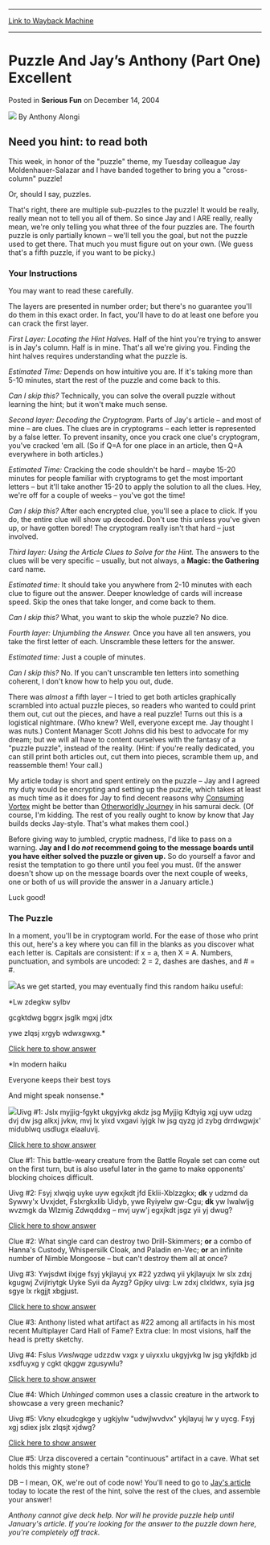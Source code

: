 
---
[Link to Wayback Machine](https://web.archive.org/web/20220125014419/https://magic.wizards.com/en/articles/archive/serious-fun/puzzle-and-jay%E2%80%99s-anthony-part-one-excellent-2004-12-14)

[_metadata_:author]:- "Anthony Alongi"
[_metadata_:description]:- "Need you hint: to read both This week, in honor of the `puzzle` theme, my Tuesday colleague Jay Moldenhauer-Salazar and I have banded together to bring you a `cross-column` puzzle! Or, should I say, puzzles. That's right, there are multiple sub-puzzles to the puzzle! It would be really, really mean not to tell you all of them. So since Jay and I ARE really, really mean, we're"
[_metadata_:generator]:- "Drupal 7 (http://drupal.org)"
[_metadata_:node]:- "611096"
[_metadata_:publish_date]:- "2004-12-14"
[_metadata_:source]:- "div-main-content"
[_metadata_:title]:- "Puzzle And Jay’s Anthony (Part One) Excellent"
[_metadata_:wayback_capture_timestamp]:- "2022-01-25 01:44:19"
[_metadata_:wayback_raw_url]:- "https://web.archive.org/web/20220125014419id_/https://magic.wizards.com/en/articles/archive/serious-fun/puzzle-and-jay%E2%80%99s-anthony-part-one-excellent-2004-12-14"
[_metadata_:wayback_url]:- "https://magic.wizards.com/en/articles/archive/serious-fun/puzzle-and-jay%E2%80%99s-anthony-part-one-excellent-2004-12-14"
---


Puzzle And Jay’s Anthony (Part One) Excellent
=============================================



 Posted in **Serious Fun**
 on December 14, 2004 






![](https://media.magic.wizards.com/styles/auth_small/public/images/person/authorpic_anthonyalongi.jpg)
By Anthony Alongi











Need you hint: to read both
---------------------------


This week, in honor of the "puzzle" theme, my Tuesday colleague Jay Moldenhauer-Salazar and I have banded together to bring you a "cross-column" puzzle!


Or, should I say, puzzles.


That's right, there are multiple sub-puzzles to the puzzle! It would be really, really mean not to tell you all of them. So since Jay and I ARE really, really mean, we're only telling you what three of the four puzzles are. The fourth puzzle is only partially known – we'll tell you the goal, but not the puzzle used to get there. That much you must figure out on your own. (We guess that's a fifth puzzle, if you want to be picky.)


### Your Instructions


You may want to read these carefully.


The layers are presented in number order; but there's no guarantee you'll do them in this exact order. In fact, you'll have to do at least one before you can crack the first layer.


*First Layer: Locating the Hint Halves.* Half of the hint you're trying to answer is in Jay's column. Half is in mine. That's all we're giving you. Finding the hint halves requires understanding what the puzzle is.


*Estimated Time:* Depends on how intuitive you are. If it's taking more than 5-10 minutes, start the rest of the puzzle and come back to this.


*Can I skip this?* Technically, you can solve the overall puzzle without learning the hint; but it won't make much sense.


*Second layer: Decoding the Cryptogram.* Parts of Jay's article – and most of mine – are clues. The clues are in cryptograms – each letter is represented by a false letter. To prevent insanity, once you crack one clue's cryptogram, you've cracked 'em all. (So if Q=A for one place in an article, then Q=A everywhere in both articles.)


*Estimated Time:* Cracking the code shouldn't be hard – maybe 15-20 minutes for people familiar with cryptograms to get the most important letters – but it'll take another 15-20 to apply the solution to all the clues. Hey, we're off for a couple of weeks – you've got the time!


*Can I skip this?* After each encrypted clue, you'll see a place to click. If you do, the entire clue will show up decoded. Don't use this unless you've given up, or have gotten bored! The cryptogram really isn't that hard – just involved.


*Third layer: Using the Article Clues to Solve for the Hint.* The answers to the clues will be very specific – usually, but not always, a **Magic: the Gathering** card name.


*Estimated time:*  It should take you anywhere from 2-10 minutes with each clue to figure out the answer. Deeper knowledge of cards will increase speed. Skip the ones that take longer, and come back to them.


*Can I skip this?* What, you want to skip the whole puzzle? No dice.


*Fourth layer: Unjumbling the Answer.* Once you have all ten answers, you take the first letter of each. Unscramble these letters for the answer.


*Estimated time:*  Just a couple of minutes.


*Can I skip this?* No. If you can't unscramble ten letters into something coherent, I don't know how to help you out, dude.


There was *almost* a fifth layer – I tried to get both articles graphically scrambled into actual puzzle pieces, so readers who wanted to could print them out, cut out the pieces, and have a real puzzle! Turns out this is a logistical nightmare. (Who knew? Well, everyone except me. Jay thought I was nuts.) Content Manager Scott Johns did his best to advocate for my dream; but we will all have to content ourselves with the fantasy of a "puzzle puzzle", instead of the reality. (Hint: if you're really dedicated, you can still print both articles out, cut them into pieces, scramble them up, and reassemble them! Your call.)


My article today is short and spent entirely on the puzzle – Jay and I agreed my duty would be encrypting and setting up the puzzle, which takes at least as much time as it does for Jay to find decent reasons why [Consuming Vortex](https://gatherer.wizards.com/Pages/Card/Details.aspx?name=Consuming+Vortex) might be better than [Otherworldly Journey](https://gatherer.wizards.com/Pages/Card/Details.aspx?name=Otherworldly+Journey) in his samurai deck. (Of course, I'm kidding. The rest of you really ought to know by know that Jay builds decks Jay-style. That's what makes them cool.)


Before giving way to jumbled, cryptic madness, I'd like to pass on a warning. **Jay and I do *not* recommend going to the message boards until you have either solved the puzzle or given up.** So do yourself a favor and resist the temptation to go there until you feel you must. (If the answer doesn't show up on the message boards over the next couple of weeks, one or both of us will provide the answer in a January article.)


Luck good!


### The Puzzle


In a moment, you'll be in cryptogram world. For the ease of those who print this out, here's a key where you can fill in the blanks as you discover what each letter is. Capitals are consistent: if x = a, then X = A. Numbers, punctuation, and symbols are uncoded: 2 = 2, dashes are dashes, and # = #.


![](https://web.archive.org/web/20171223061807im_/http://www.wizards.com/magic/expert/battle_royale/images/BRoyale_box.gif)As we get started, you may eventually find this random haiku useful:


*Lw zdegkw sylbv  

gcgktdwg bggrx jsglk mgxj jdtx  

ywe zlqsj xrgyb wdwxgwxg.*


[Click here to show answer](javascript:void(0))



*In modern haiku  

Everyone keeps their best toys  

And might speak nonsense.*



![](https://media.magic.wizards.com/image_legacy_migration/magic/expert/battle_royale/images/BRoyale_box.gif)Uivg #1: Jslx myjjig-fgykt ukgyjvkg akdz jsg Myjjig Kdtyig xgj uyw udzg dvj dw jsg alkxj jvkw, mvj lx yixd vxgavi iyjgk lw jsg qyzg jd zybg drrdwgwjx' midublwq usdlugx elaaluvij.


[Click here to show answer](javascript:void(0))



Clue #1: This battle-weary creature from the Battle Royale set can come out on the first turn, but is also useful later in the game to make opponents' blocking choices difficult.



Uivg #2: Fsyj xlwqig uyke uyw egxjkdt jfd Eklii-Xblzzgkx; **dk** y udzmd da Sywwy'x Uvxjdet, Fslxrgkxlib Uidyb, ywe Ryiyelw gw-Cgu; **dk** yw lwalwljg wvzmgk da Wlzmig Zdwqddxg – mvj uyw'j egxjkdt jsgz yii yj dwug?


[Click here to show answer](javascript:void(0))



Clue #2: What single card can destroy two Drill-Skimmers; **or** a combo of Hanna's Custody, Whispersilk Cloak, and Paladin en-Vec; **or** an infinite number of Nimble Mongoose – but can't destroy them all at once?



Uivg #3: Ywjsdwt ilxjge fsyj ykjlayuj yx #22 yzdwq yii ykjlayujx lw slx zdxj kgugwj Zvijlriytgk Uyke Syii da Ayzg? Gpjky uivg: Lw zdxj clxldwx, syia jsg sgye lx rkgjjt xbgjust.


[Click here to show answer](javascript:void(0))



Clue #3: Anthony listed what artifact as #22 among all artifacts in his most recent Multiplayer Card Hall of Fame? Extra clue: In most visions, half the head is pretty sketchy.



Uivg #4: Fslus *Vwslwqge* udzzdw vxgx y uiyxxlu ukgyjvkg lw jsg ykjfdkb jd xsdfuyxg y cgkt qkggw zgusywlu?


[Click here to show answer](javascript:void(0))



Clue #4: Which *Unhinged* common uses a classic creature in the artwork to showcase a very green mechanic?



Uivg #5: Vkny elxudcgkge y ugkjylw "udwjlwvdvx" ykjlayuj lw y uycg. Fsyj xgj sdiex jslx zlqsjt xjdwg?


[Click here to show answer](javascript:void(0))



Clue #5: Urza discovered a certain "continuous" artifact in a cave. What set holds this mighty stone?



DB – I mean, OK, we're out of code now! You'll need to go to [Jay's article](http://archive.wizards.com/Magic/Magazine/Article.aspx?x=mtgcom/daily/jm78) today to locate the rest of the hint, solve the rest of the clues, and assemble your answer!


*Anthony cannot give deck help. Nor will he provide puzzle help until January's article. If you're looking for the answer to the puzzle down here, you're completely off track.*








